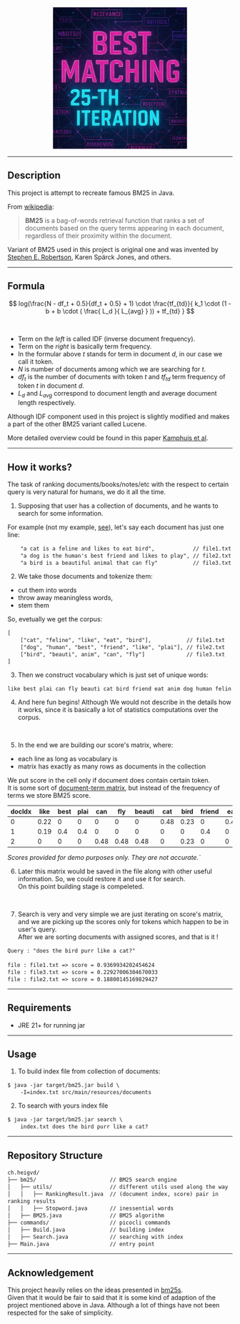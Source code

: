 <div align="center">
  <img src="bm25_logo.jpg" alt="Best Matching 25-th iteration" width="300">
</div>

---

## Description

This project is attempt to recreate famous BM25 in Java.     

From [wikipedia](https://en.wikipedia.org/wiki/Okapi_BM25):      
> **BM25** is a bag-of-words retrieval function that ranks a set of documents based on the query terms appearing in each document, regardless of their proximity within the document.    

Variant of BM25 used in this project is original one and was invented by [Stephen E. Robertson](https://en.wikipedia.org/wiki/Stephen_Robertson_(computer_scientist)), Karen Spärck Jones, and others.

---

## Formula


$$
log(\frac{N - df_t + 0.5}{df_t + 0.5} + 1) \cdot \frac{tf_{td}}{ k_1 \cdot (1 - b + b \cdot ( \frac{ L_d }{ L_{avg} } )) + tf_{td} } 
$$


<br/>

- Term on the _left_ is called IDF (inverse document frequency).    
- Term on the _right_ is basically term frequency.    
- In the formular above _t_ stands for term in document _d_, in our case we call it token. 
- _N_ is number of documents among which we are searching for _t_.       
- $df_t$ is the number of documents with token _t_ and $tf_{td}$ term frequency of token _t_ in document _d_.   
- $L_d$ and $L_{avg}$ correspond to document length and average document length respectively.

Although IDF component used in this project is slightly modified and makes a part of the other BM25 variant called Lucene.

More detailed overview could be found in this paper [Kamphuis et al](https://cs.uwaterloo.ca/~jimmylin/publications/Kamphuis_etal_ECIR2020_preprint.pdf).

---

## How it works?
The task of ranking documents/books/notes/etc with the respect to certain query is very natural for humans, we do it all the time.       

1. Supposing that user has a collection of documents, and he wants to search for some information.      

For example (not my example, [see](https://stackoverflow.com/a/78680638)), let's say each document has just one line:

````
    "a cat is a feline and likes to eat bird",            // file1.txt
    "a dog is the human's best friend and likes to play", // file2.txt
    "a bird is a beautiful animal that can fly"           // file3.txt
````

2. We take those documents and tokenize them:
- cut them into words
- throw away meaningless words, 
- stem them

So, evetually we get the corpus:

````
[
    ["cat", "feline", "like", "eat", "bird"],           // file1.txt
    ["dog", "human", "best", "friend", "like", "plai"], // file2.txt
    ["bird", "beauti", anim", "can", "fly"]             // file3.txt
]
````

3. Then we construct vocabulary which is just set of unique words:

````
like best plai can fly beauti cat bird friend eat anim dog human felin
````

4. And here fun begins! Although We would not describe in the details how it works, since it is basically a lot of statistics computations over the corpus.
<br/>

5. In the end we are building our score's matrix, where:
- each line as long as vocabulary is
- matrix has exactly as many rows as documents in the collection

We put score in the cell only if document does contain certain token.     
It is some sort of [document-term matrix](https://en.wikipedia.org/wiki/Document-term_matrix), but instead of the frequency of terms we store BM25 score.

| docIdx | like | best | plai | can  | fly  | beauti | cat  | bird | friend | eat  | anim | dog  | human | felin |
|--------|------|------|------|------|------|--------|------|------|--------|------|------|------|-------|-------|
| 0      | 0.22 | 0    | 0    | 0    | 0    | 0      | 0.48 | 0.23 | 0      | 0.48 | 0    | 0    | 0     | 0.48  |
| 1      | 0.19 | 0.4  | 0.4  | 0    | 0    | 0      | 0    | 0    | 0.4    | 0    | 0    | 0.4  | 0.4   | 0     |
| 2      | 0    | 0    | 0    | 0.48 | 0.48 | 0.48   | 0    | 0.23 | 0      | 0    | 0.48 | 0    | 0     | 0     |

_Scores provided for demo purposes only. They are not accurate.`_

6. Later this matrix would be saved in the file along with other useful information.
So, we could restore it and use it for search.      
On this point building stage is compeleted.
<br/>

7. Search is very and very simple we are just iterating on score's matrix, and we are picking up the scores only for tokens which happen to be in user's query.       
After we are sorting documents with assigned scores, and that is it !

```
Query : "does the bird purr like a cat?"

file : file1.txt => score = 0.9369934202454624
file : file3.txt => score = 0.22927006304670033
file : file2.txt => score = 0.18800145169829427

```

---

## Requirements
- JRE 21+ for running jar

---

## Usage

1. To build index file from collection of documents:
````
$ java -jar target/bm25.jar build \
    -I=index.txt src/main/resources/documents
````

2. To search with yours index file
````
$ java -jar target/bm25.jar search \
    index.txt does the bird purr like a cat?
````

---

## Repository Structure

````
ch.heigvd/
├── bm25/                       // BM25 search engine
│   ├── utils/                  // different utils used along the way
│   │   ├── RankingResult.java  // (document index, score) pair in ranking results
│   │   ├── Stopword.java       // inessential words
│   ├── BM25.java               // BM25 algorithm
├── commands/                   // picocli commands
│   ├── Build.java              // building index
│   ├── Search.java             // searching with index
├── Main.java                   // entry point
````

---

## Acknowledgement
This project heavily relies on the ideas presented in [bm25s](https://github.com/xhluca/bm25s).     
Given that it would be fair to said that it is some kind of adaption of the project mentioned above in Java.
Although a lot of things have not been respected for the sake of simplicity.


